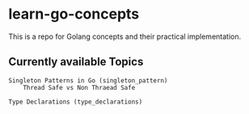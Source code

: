 # learn-go-concepts

This is a repo for Golang concepts and their practical implementation.

## Currently available Topics

    Singleton Patterns in Go (singleton_pattern)
        Thread Safe vs Non Thraead Safe

    Type Declarations (type_declarations)
